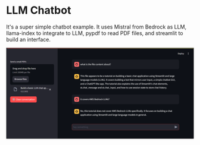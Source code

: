 # LLM Chatbot

It's a super simple chatbot example. It uses Mistral from Bedrock as LLM, llama-index to integrate to LLM, pypdf to read PDF files, and streamlit to build an interface.

![alt text](assets/image.png "Interface")
